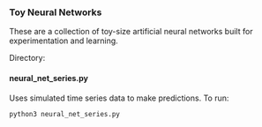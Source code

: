 ### Toy Neural Networks

These are a collection of toy-size artificial neural networks built for experimentation and learning.

Directory:

#### neural_net_series.py

Uses simulated time series data to make predictions. To run:

`python3 neural_net_series.py`
